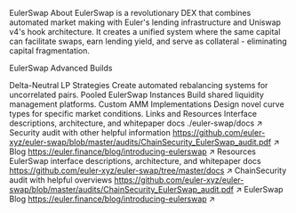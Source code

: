EulerSwap
About
EulerSwap is a revolutionary DEX that combines automated market making with Euler's lending infrastructure and Uniswap v4's hook architecture. It creates a unified system where the same capital can facilitate swaps, earn lending yield, and serve as collateral - eliminating capital fragmentation.


EulerSwap Advanced Builds

Delta-Neutral LP Strategies
Create automated rebalancing systems for uncorrelated pairs.
Pooled EulerSwap Instances
Build shared liquidity management platforms.
Custom AMM Implementations
Design novel curve types for specific market conditions.
Links and Resources
Interface descriptions, architecture, and whitepaper docs
./euler-swap/docs
↗
Security audit with other helpful information
https://github.com/euler-xyz/euler-swap/blob/master/audits/ChainSecurity_EulerSwap_audit.pdf
↗
Blog
https://euler.finance/blog/introducing-eulerswap
↗
Resources
EulerSwap interface descriptions, architecture, and whitepaper docs
https://github.com/euler-xyz/euler-swap/tree/master/docs
↗
ChainSecurity audit with helpful overviews
https://github.com/euler-xyz/euler-swap/blob/master/audits/ChainSecurity_EulerSwap_audit.pdf
↗
EulerSwap Blog
https://euler.finance/blog/introducing-eulerswap
↗
